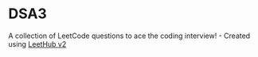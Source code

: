 # DSA3
A collection of LeetCode questions to ace the coding interview! - Created using [LeetHub v2](https://github.com/arunbhardwaj/LeetHub-2.0)
